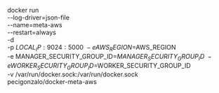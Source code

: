 docker run \
  --log-driver=json-file \
  --name=meta-aws \
  --restart=always \
  -d \
  -p $LOCAL_IP:9024:5000 \
  -e AWS_REGION=$AWS_REGION \
  -e MANAGER_SECURITY_GROUP_ID=$MANAGER_SECURITY_GROUP_ID \
  -e WORKER_SECURITY_GROUP_ID=$WORKER_SECURITY_GROUP_ID \
  -v /var/run/docker.sock:/var/run/docker.sock \
  pecigonzalo/docker-meta-aws
